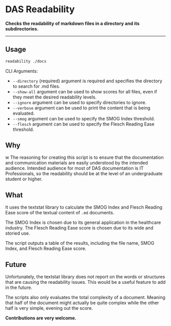 # DAS Readability

**Checks the readability of markdown files in a directory and its subdirectories.**

---

## Usage

```bash
readability ./docs
```

CLI Arguments:

- `--directory` (required) argument is required and specifies the directory to search for .md files.
- `--show-all` argument can be used to show scores for all files, even if they meet the desired readability levels.
- `--ignore` argument can be used to specify directories to ignore.
- `--verbose` argument can be used to print the content that is being evaluated.
- `--smog` argument can be used to specify the SMOG Index threshold.
- `--flesch` argument can be used to specify the Flesch Reading Ease threshold.

## Why
w
The reasoning for creating this script is to ensure that the documentation and
communication materials are easily understood by the intended audience.
Intended audience for most of DAS documentation is IT Professionals, so the readability
should be at the level of an undergraduate student or higher.

## What

It uses the textstat library to calculate the SMOG Index and Flesch Reading Ease score of
the textual content of `.md` documents.
 
The SMOG Index is chosen due to its general application in the healthcare industry.
The Flesch Reading Ease score is chosen due to its wide and storied use.

The script outputs a table of the results, including the file name, SMOG Index, and
Flesch Reading Ease score.

## Future

Unfortunately, the textstat library does not report on the words or structures that are
causing the readability issues. This would be a useful feature to add in the future.

The scripts also only evaluates the total complexity of a document.
Meaning that half of the document might actually be quite complex
while the other half is very simple, evening out the score.

**Contributions are very welcome.**
